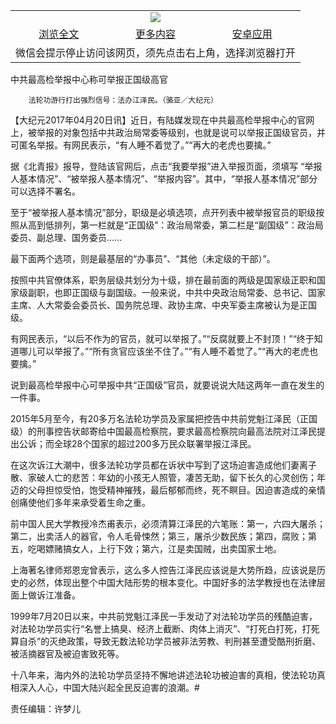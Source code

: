 

<table>
  <tr>
    <td align="center" colspan="3">
      <a href="https://github.com/ogate/ogate/blob/master/README.md"><img src="https://cloud.githubusercontent.com/assets/11880933/13434984/f430fae2-e012-11e5-814f-c2df1e82b247.jpg"/></a>
    </td>
  </tr>
  <tr>
    <td align="center">
      <a href="https://s3.ap-south-1.amazonaws.com/ogatem/oGate.htm?c818148&from=oNote">浏览全文</a>
    </td>
    <td align="center">
      <a href="https://s3.ap-south-1.amazonaws.com/ogatem/oGate.htm?from=oNote">更多内容</a>
    </td>
    <td align="center">
      <a href="https://raw.githubusercontent.com/ogate/up/master/ogate.apk">安卓应用</a>
    </td>
  </tr>
  <tr>
    <td align="center" colspan="3">
      微信会提示停止访问该网页，须先点击右上角，选择浏览器打开
    </td>
  </tr>
</table>    



中共最高检举报中心称可举报正国级高官






        法轮功游行打出强烈信号：法办江泽民。（骆亚／大纪元）




【大纪元2017年04月20日讯】近日，有陆媒发现在中共最高检举报中心的官网上，被举报的对象包括中共政治局常委等级别，也就是说可以举报正国级官员，并可匿名举报。有网民表示，“有人睡不着觉了。”“再大的老虎也要擒。”


据《北青报》报导，登陆该官网后，点击“我要举报”进入举报页面，须填写 “举报人基本情况”、“被举报人基本情况”、“举报内容”。其中，“举报人基本情况”部分可以选择不署名。


至于“被举报人基本情况”部分，职级是必填选项，点开列表中被举报官员的职级按照从高到低排列，第一栏就是“正国级”：政治局常委，第二栏是“副国级”：政治局委员、副总理、国务委员……


最下面两个选项，则是最基层的“办事员”、“其他（未定级的干部）”。


按照中共官僚体系，职务层级共划分为十级，排在最前面的两级是国家级正职和国家级副职，也即正国级与副国级。一般来说，中共中央政治局常委、总书记、国家主席、人大常委会委员长、国务院总理、政协主席、中央军委主席被认为是正国级。


有网民表示，“以后不作为的官员，就可以举报了。”“反腐就要上不封顶！”“终于知道哪儿可以举报了。”“所有贪官应该坐不住了。”“有人睡不着觉了。”“再大的老虎也要擒。”


说到最高检举报中心可举报中共“正国级”官员，就要说说大陆这两年一直在发生的一件事。


2015年5月至今，有20多万名法轮功学员及家属把控告中共前党魁江泽民（正国级）的刑事控告状邮寄给中国最高检察院，要求最高检察院向最高法院对江泽民提出公诉；而全球28个国家的超过200多万民众联署举报江泽民。


在这次诉江大潮中，很多法轮功学员都在诉状中写到了这场迫害造成他们妻离子散、家破人亡的悲苦：年幼的小孩无人照管，凄苦无助，留下长久的心灵创伤；年迈的父母担惊受怕，饱受精神摧残，最后郁郁而终，死不瞑目。因迫害造成的亲情创痛使他们多年来承受着生命之重。


前中国人民大学教授冷杰甫表示，必须清算江泽民的六笔账：第一，六四大屠杀；第二，出卖活人的器官，令人毛骨悚然；第三，屠杀少数民族；第四，腐败；第五，吃喝嫖赌搞女人，上行下效；第六，江是卖国贼，出卖国家土地。


上海著名律师郑恩宠曾表示，这么多人控告江泽民应该说是大势所趋，应该说是历史的必然，体现出整个中国大陆形势的根本变化。中国好多的法学教授也在法律层面上做诉江准备。


1999年7月20日以来，中共前党魁江泽民一手发动了对法轮功学员的残酷迫害，对法轮功学员实行“名誉上搞臭、经济上截断、肉体上消灭”、“打死白打死，打死算自杀”的灭绝政策，导致无数法轮功学员被非法劳教、判刑甚至遭受酷刑折磨、被活摘器官及被迫害致死等。


十八年来，海内外的法轮功学员坚持不懈地讲述法轮功被迫害的真相，使法轮功真相深入人心，中国大陆兴起全民反迫害的浪潮。#


责任编辑：许梦儿



